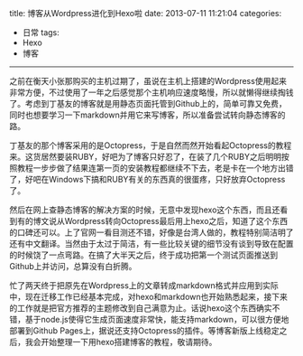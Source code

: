 title: 博客从Wordpress进化到Hexo啦
date: 2013-07-11 11:21:04
categories:
- 日常
tags:
- Hexo
- 博客
---
之前在衡天小张那购买的主机过期了，虽说在主机上搭建的Wordpress使用起来非常方便，不过使用了一年之后感觉那个主机响应速度略慢，所以就懒得继续掏钱了。考虑到丁基友的博客就是用静态页面托管到Github上的，简单可靠又免费，同时也想要学习一下markdown并用它来写博客，所以准备尝试转向静态博客的路。

<!-- more -->

丁基友的那个博客采用的是Octopress，于是自然而然开始看起Octopress的教程来。这货居然要装RUBY，好吧为了博客只好忍了，在装了几个RUBY之后明明按照教程一步步做了结果连第一页的安装教程都继续不下去，老是卡在一个地方出错了，好吧在Windows下搞和RUBY有关的东西真的很蛋疼，只好放弃Octopress了。

然后在网上查静态博客的解决方案的时候，无意中发现hexo这个东西，而且还看到有的博文说从Wordpress转向Octopress最后用上hexo之后，知道了这个东西的口碑还可以。上了官网一看目测还不错，好像是台湾人做的，教程特别简洁明了还有中文翻译。当然由于太过于简洁，有一些比较关键的细节没有谈到导致在配置的时候饶了一点弯路。在搞了大半天之后，终于成功把第一个测试页面推送到Github上并访问，总算没有白折腾。

忙了两天终于把原先在Wordpress上的文章转成markdown格式并应用到实际中，现在迁移工作已经基本完成，对hexo和markdown也开始熟悉起来，接下来的工作就是把官方推荐的主题修改到自己满意为止。话说hexo这个东西确实不错，基于node.js使得它生成页面速度非常快，能支持markdown，可以很方便地部署到Github Pages上，据说还支持Octopress的插件。等博客新版上线稳定之后，我会开始整理一下用hexo搭建博客的教程，敬请期待。